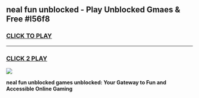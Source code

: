
## neal fun unblocked - Play Unblocked Gmaes & Free #l56f8
<h3>
<a href="https://premium.freeplayer.one?title=neal_fun_unblocked&ref=03M">CLICK TO PLAY</a></h3>
<hr>

<h3>
<a href="https://premium.freeplayer.one?title=neal_fun_unblocked&ref=03M">CLICK 2 PLAY</a>
  
</h3>

<a href="https://premium.freeplayer.one?title=neal_fun_unblocked&ref=03M"><img src="https://clearcache.store/games.png"></a>


**neal fun unblocked games unblocked: Your Gateway to Fun and Accessible Online Gaming**
